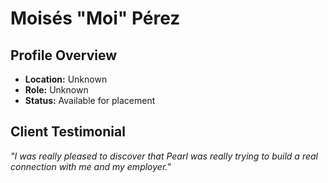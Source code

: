 # Moisés "Moi" Pérez

## Profile Overview
- **Location:** Unknown
- **Role:** Unknown
- **Status:** Available for placement

## Client Testimonial
*"I was really pleased to discover that Pearl was really trying to build a real connection with me and my employer."*
